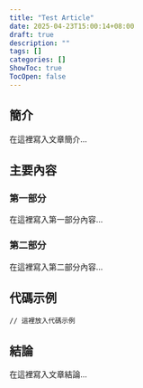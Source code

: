 ```yaml
---
title: "Test Article"
date: 2025-04-23T15:00:14+08:00
draft: true
description: ""
tags: []
categories: []
ShowToc: true
TocOpen: false
---
```


## 簡介

在這裡寫入文章簡介...

## 主要內容

### 第一部分

在這裡寫入第一部分內容...

### 第二部分

在這裡寫入第二部分內容...

## 代碼示例

```
// 這裡放入代碼示例
```

## 結論

在這裡寫入文章結論... 
